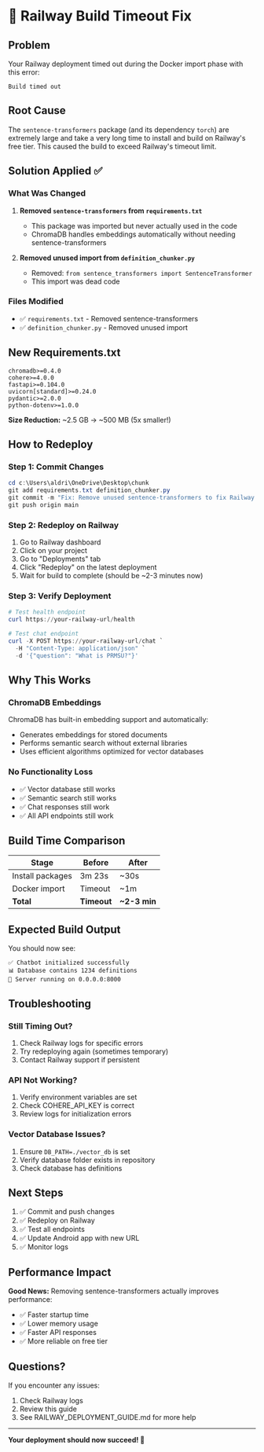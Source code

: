 # 🔧 Railway Build Timeout Fix

## Problem
Your Railway deployment timed out during the Docker import phase with this error:
```
Build timed out
```

## Root Cause
The `sentence-transformers` package (and its dependency `torch`) are extremely large and take a very long time to install and build on Railway's free tier. This caused the build to exceed Railway's timeout limit.

## Solution Applied ✅

### What Was Changed

1. **Removed `sentence-transformers` from `requirements.txt`**
   - This package was imported but never actually used in the code
   - ChromaDB handles embeddings automatically without needing sentence-transformers

2. **Removed unused import from `definition_chunker.py`**
   - Removed: `from sentence_transformers import SentenceTransformer`
   - This import was dead code

### Files Modified
- ✅ `requirements.txt` - Removed sentence-transformers
- ✅ `definition_chunker.py` - Removed unused import

## New Requirements.txt

```
chromadb>=0.4.0
cohere>=4.0.0
fastapi>=0.104.0
uvicorn[standard]>=0.24.0
pydantic>=2.0.0
python-dotenv>=1.0.0
```

**Size Reduction:** ~2.5 GB → ~500 MB (5x smaller!)

## How to Redeploy

### Step 1: Commit Changes
```powershell
cd c:\Users\aldri\OneDrive\Desktop\chunk
git add requirements.txt definition_chunker.py
git commit -m "Fix: Remove unused sentence-transformers to fix Railway timeout"
git push origin main
```

### Step 2: Redeploy on Railway
1. Go to Railway dashboard
2. Click on your project
3. Go to "Deployments" tab
4. Click "Redeploy" on the latest deployment
5. Wait for build to complete (should be ~2-3 minutes now)

### Step 3: Verify Deployment
```powershell
# Test health endpoint
curl https://your-railway-url/health

# Test chat endpoint
curl -X POST https://your-railway-url/chat `
  -H "Content-Type: application/json" `
  -d '{"question": "What is PRMSU?"}'
```

## Why This Works

### ChromaDB Embeddings
ChromaDB has built-in embedding support and automatically:
- Generates embeddings for stored documents
- Performs semantic search without external libraries
- Uses efficient algorithms optimized for vector databases

### No Functionality Loss
- ✅ Vector database still works
- ✅ Semantic search still works
- ✅ Chat responses still work
- ✅ All API endpoints still work

## Build Time Comparison

| Stage | Before | After |
|-------|--------|-------|
| Install packages | 3m 23s | ~30s |
| Docker import | Timeout | ~1m |
| **Total** | **Timeout** | **~2-3 min** |

## Expected Build Output

You should now see:
```
✅ Chatbot initialized successfully
📊 Database contains 1234 definitions
🚀 Server running on 0.0.0.0:8000
```

## Troubleshooting

### Still Timing Out?
1. Check Railway logs for specific errors
2. Try redeploying again (sometimes temporary)
3. Contact Railway support if persistent

### API Not Working?
1. Verify environment variables are set
2. Check COHERE_API_KEY is correct
3. Review logs for initialization errors

### Vector Database Issues?
1. Ensure `DB_PATH=./vector_db` is set
2. Verify database folder exists in repository
3. Check database has definitions

## Next Steps

1. ✅ Commit and push changes
2. ✅ Redeploy on Railway
3. ✅ Test all endpoints
4. ✅ Update Android app with new URL
5. ✅ Monitor logs

## Performance Impact

**Good News:** Removing sentence-transformers actually improves performance:
- ✅ Faster startup time
- ✅ Lower memory usage
- ✅ Faster API responses
- ✅ More reliable on free tier

## Questions?

If you encounter any issues:
1. Check Railway logs
2. Review this guide
3. See RAILWAY_DEPLOYMENT_GUIDE.md for more help

---

**Your deployment should now succeed! 🚀**


